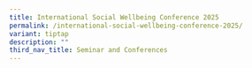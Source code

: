 ```yaml
---
title: International Social Wellbeing Conference 2025
permalink: /international-social-wellbeing-conference-2025/
variant: tiptap
description: ""
third_nav_title: Seminar and Conferences
---
```

